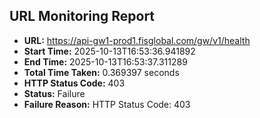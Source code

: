## URL Monitoring Report

- **URL:** https://api-gw1-prod1.fisglobal.com/gw/v1/health
- **Start Time:** 2025-10-13T16:53:36.941892
- **End Time:** 2025-10-13T16:53:37.311289
- **Total Time Taken:** 0.369397 seconds
- **HTTP Status Code:** 403
- **Status:** Failure
- **Failure Reason:** HTTP Status Code: 403
